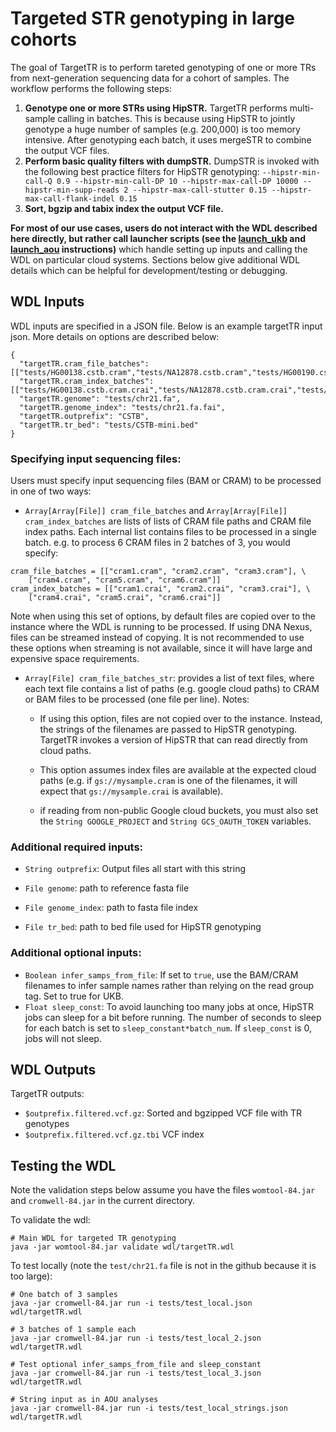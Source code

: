 # Targeted STR genotyping in large cohorts

The goal of TargetTR is to perform tareted genotyping of one or more TRs from next-generation sequencing data for a cohort of samples. The workflow performs the following steps:

1. **Genotype one or more STRs using HipSTR.** TargetTR performs multi-sample calling in batches. This is because using HipSTR to jointly genotype a huge number of samples (e.g. 200,000) is too memory intensive. After genotyping each batch, it uses mergeSTR to combine the output VCF files.
2. **Perform basic quality filters with dumpSTR.** DumpSTR is invoked with the following best practice filters for HipSTR genotyping: `--hipstr-min-call-Q 0.9 --hipstr-min-call-DP 10 --hipstr-max-call-DP 10000 --hipstr-min-supp-reads 2 --hipstr-max-call-stutter 0.15 --hipstr-max-call-flank-indel 0.15`
3. **Sort, bgzip and tabix index the output VCF file.**

**For most of our use cases, users do not interact with the WDL described here directly, but rather call launcher scripts (see the [launch_ukb](launch_ukb/README.md) and [launch_aou](laungh_aou/README.md) instructions)** which handle setting up inputs and calling the WDL on particular cloud systems. Sections below give additional WDL details which can be helpful for development/testing or debugging.

## WDL Inputs

WDL inputs are specified in a JSON file. Below is an example targetTR input json. More details on options are described below:

```
{
  "targetTR.cram_file_batches": [["tests/HG00138.cstb.cram","tests/NA12878.cstb.cram","tests/HG00190.cstb.cram"]],
  "targetTR.cram_index_batches": [["tests/HG00138.cstb.cram.crai","tests/NA12878.cstb.cram.crai","tests/HG00190.cstb.cram.crai"]],
  "targetTR.genome": "tests/chr21.fa",
  "targetTR.genome_index": "tests/chr21.fa.fai",
  "targetTR.outprefix": "CSTB",
  "targetTR.tr_bed": "tests/CSTB-mini.bed"
}
```

### Specifying input sequencing files:

Users must specify input sequencing files (BAM or CRAM) to be processed in one of two ways:
* `Array[Array[File]] cram_file_batches` and `Array[Array[File]] cram_index_batches` are lists of lists of CRAM file paths and CRAM file index paths. Each internal list contains files to be processed in a single batch. e.g. to process 6 CRAM files in 2 batches of 3, you would specify:

```
cram_file_batches = [["cram1.cram", "cram2.cram", "cram3.cram"], \
	["cram4.cram", "cram5.cram", "cram6.cram"]]
cram_index_batches = [["cram1.crai", "cram2.crai", "cram3.crai"], \
	["cram4.crai", "cram5.crai", "cram6.crai"]]
```

  Note when using this set of options, by default files are copied over to the instance where the WDL is running to be processed. If using DNA Nexus, files can be streamed instead of copying. It is not recommended to use these options when streaming is not available, since it will have large and expensive space requirements.

* `Array[File] cram_file_batches_str`: provides a list of text files, where each text file contains a list of paths (e.g. google cloud paths) to CRAM or BAM files to be processed (one file per line). Notes:
  * If using this option, files are not copied over to the instance. Instead, the strings of the filenames are passed to HipSTR genotyping. TargetTR invokes a version of HipSTR that can read directly from cloud paths.

  * This option assumes index files are available at the expected cloud paths (e.g. if `gs://mysample.cram` is one of the filenames, it will expect that `gs://mysample.crai` is available).

  * if reading from non-public Google cloud buckets, you must also set the `String GOOGLE_PROJECT` and `String GCS_OAUTH_TOKEN` variables.

### Additional required inputs:

* `String outprefix`: Output files all start with this string

* `File genome`: path to reference fasta file

* `File genome_index`: path to fasta file index

* `File tr_bed`: path to bed file used for HipSTR genotyping

### Additional optional inputs:

* `Boolean infer_samps_from_file`: If set to `true`, use the BAM/CRAM filenames to infer sample names rather than relying on the read group tag. Set to true for UKB.
* `Float sleep_const`: To avoid launching too many jobs at once, HipSTR jobs can sleep for a bit before running. The number of seconds to sleep for each batch is set to `sleep_constant*batch_num`. If `sleep_const` is 0, jobs will not sleep.

## WDL Outputs 

TargetTR outputs:
* `$outprefix.filtered.vcf.gz`: Sorted and bgzipped VCF file with TR genotypes
* `$outprefix.filtered.vcf.gz.tbi` VCF index

## Testing the WDL

Note the validation steps below assume you have the files `womtool-84.jar` and `cromwell-84.jar` in the current directory.

To validate the wdl:

```
# Main WDL for targeted TR genotyping
java -jar womtool-84.jar validate wdl/targetTR.wdl
```

To test locally (note the `test/chr21.fa` file is not in the github because it is too large):

```
# One batch of 3 samples
java -jar cromwell-84.jar run -i tests/test_local.json wdl/targetTR.wdl

# 3 batches of 1 sample each
java -jar cromwell-84.jar run -i tests/test_local_2.json wdl/targetTR.wdl

# Test optional infer_samps_from_file and sleep_constant
java -jar cromwell-84.jar run -i tests/test_local_3.json wdl/targetTR.wdl

# String input as in AOU analyses
java -jar cromwell-84.jar run -i tests/test_local_strings.json wdl/targetTR.wdl
```